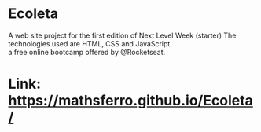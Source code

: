 # Ecoleta
A web site project for the first edition of Next Level Week (starter) 
The technologies used are HTML, CSS and JavaScript.  
a free online bootcamp offered by @Rocketseat.
# Link: https://mathsferro.github.io/Ecoleta/
